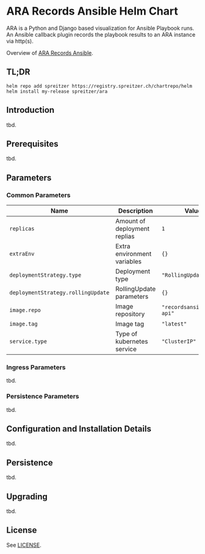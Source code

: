 # ARA Records Ansible Helm Chart

ARA is a Python and Django based visualization for Ansible Playbook runs. An Ansible callback plugin records the playbook results to an ARA instance via http(s).

Overview of [ARA Records Ansible](https://ara.recordsansible.org).

## TL;DR

```shell
helm repo add spreitzer https://registry.spreitzer.ch/chartrepo/helm
helm install my-release spreitzer/ara
```

## Introduction
tbd.

## Prerequisites
tbd.

## Parameters
### Common Parameters

| Name                               | Description                  | Value                      |
| ---------------------------------- | ---------------------------- | -------------------------- |
| `replicas`                         | Amount of deployment replias | `1`                        |
| `extraEnv`                         | Extra environment variables  | `{}`                       |
| `deploymentStrategy.type`          | Deployment type              | `"RollingUpdate"`          |
| `deploymentStrategy.rollingUpdate` | RollingUpdate parameters     | `{}`                       |
| `image.repo`                       |  Image repository            | `"recordsansible/ara-api"` |
| `image.tag`                        | Image tag                    | `"latest"`                 |
| `service.type`                     | Type of kubernetes service   | `"ClusterIP"`              |

### Ingress Parameters
tbd.

### Persistence Parameters
tbd.

## Configuration and Installation Details
tbd.

## Persistence
tbd.

## Upgrading
tbd.

## License

See [LICENSE](/LICENSE).
